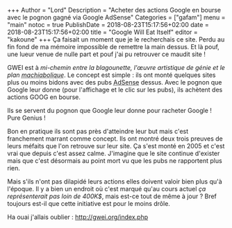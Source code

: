 +++
Author = "Lord"
Description = "Acheter des actions Google en bourse avec le pognon gagné via Google AdSense"
Categories = ["gafam"]
menu = "main"
notoc = true
PublishDate = 2018-08-23T15:17:56+02:00
date = 2018-08-23T15:17:56+02:00
title = "Google Will Eat Itself"
editor = "kakoune"
+++
Ça faisait un moment que je le recherchais ce site.
Perdu au fin fond de ma mémoire impossible de remettre la main dessus.
Et là pouf, une lueur venue de nulle part et pouf j'ai pu retrouver ce maudit site !

GWEI est à *mi-chemin entre la blagounette, l'œuvre artistique de génie et le plan <abbr title="porte-manteau">machiabolique</abbr>*.
Le concept est simple : ils ont monté quelques sites plus ou moins bidons avec des pubs <abbr title="la régie pub du gros G">AdSense</abbr>  dessus.
Avec le pognon que Google leur donne (pour l'affichage et le clic sur les pubs), ils achètent des actions GOOG en bourse.

Ils se servent du pognon que Google leur donne pour racheter Google !
Pure Genius !

Bon en pratique ils sont pas près d'atteindre leur but mais c'est franchement marrant comme concept.
Ils ont montré deux trois preuves de leurs méfaits que l'on retrouve sur leur site.
Ça s'est monté en 2005 et c'est vrai que depuis c'est assez calme.
J'imagine que le site continue d'exister mais que c'est désormais au point mort vu que les pubs ne rapportent plus rien.

Mais s'ils n'ont pas dilapidé leurs actions elles doivent valoir bien plus qu'à l'époque.
Il y a bien un endroit où c'est marqué qu'au cours actuel *ça représenterait pas loin de 400K$*, mais est-ce tout de même à jour ?
Bref toujours est-il que cette initiative est pour le moins drôle.

Ha ouai j'allais oublier : http://gwei.org/index.php
